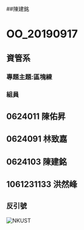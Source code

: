 ##陳建銘
# OO_20190917
## 資管系

### 專題主題:區塊練

### 組員
## 0624011 陳佑昇
## 0624091 林致嘉
## 0624103 陳建銘
## 1061231133 洪然峰
## `反引號`


![NKUST](477432471.jpg"高科校徽")
